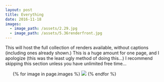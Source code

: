 ```yaml
---
layout: post
title: Everything
date: 2016-11-18
images:
  - image_path: /assets/2.29.jpg
  - image_path: /assets/5.36renderfront.jpg
---
```

This will host the full collection of renders available, without captions (including ones already shown.) This is a huge amount for one page, and I apologize (this was the least ugly method of doing this...) I recommend skipping this section unless you have unlimited free time...
<ul>
  {% for image in page.images %}
    <a href="{{ image.image_path }}" target="_blank"><img src= "{{ image.image_path }}"></a>
  {% endfor %}
</ul>
